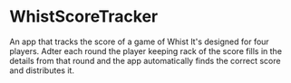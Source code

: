 # WhistScoreTracker
An app that tracks the score of a game of Whist
It's designed for four players. Adter each round the player keeping rack of the score fills in the details from that round and the app automatically finds the correct score and distributes it.
